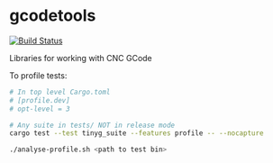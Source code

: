 # gcodetools

[![Build Status](https://travis-ci.org/jamwaffles/gcodetools.svg?branch=master)](https://travis-ci.org/jamwaffles/gcodetools)

Libraries for working with CNC GCode

To profile tests:

```bash
# In top level Cargo.toml
# [profile.dev]
# opt-level = 3

# Any suite in tests/ NOT in release mode
cargo test --test tinyg_suite --features profile -- --nocapture

./analyse-profile.sh <path to test bin>
```
